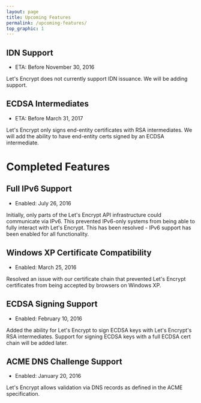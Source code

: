 ```yaml
---
layout: page
title: Upcoming Features
permalink: /upcoming-features/
top_graphic: 1
---
```


## IDN Support

* ETA: Before November 30, 2016

Let's Encrypt does not currently support IDN issuance. We will be adding support.

## ECDSA Intermediates

* ETA: Before March 31, 2017

Let's Encrypt only signs end-entity certificates with RSA intermediates. We will add the ability to have end-entity certs signed by an ECDSA intermediate.

# Completed Features

## Full IPv6 Support

* Enabled: July 26, 2016

Initially, only parts of the Let's Encrypt API infrastructure could communicate via IPv6. This prevented IPv6-only systems from being able to fully interact with Let's Encrypt. This has been resolved - IPv6 support has been enabled for all functionality.

## Windows XP Certificate Compatibility

* Enabled: March 25, 2016

Resolved an issue with our certificate chain that prevented Let's Encrypt certificates from being accepted by browsers on Windows XP.

## ECDSA Signing Support

* Enabled: February 10, 2016

Added the ability for Let's Encrypt to sign ECDSA keys with Let's Encrypt's RSA intermediates. Support for signing ECDSA keys with a full ECDSA cert chain will be added later.

## ACME DNS Challenge Support

* Enabled: January 20, 2016

Let's Encrypt allows validation via DNS records as defined in the ACME specification.
